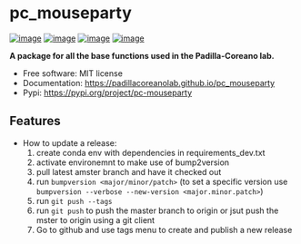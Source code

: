 # pc_mouseparty


[![image](https://img.shields.io/pypi/v/pc_mouseparty.svg)](https://pypi.python.org/pypi/pc_mouseparty)
[![image](https://img.shields.io/conda/vn/conda-forge/pc_mouseparty.svg)](https://anaconda.org/conda-forge/pc_mouseparty)
[![image](https://img.shields.io/badge/License-MIT-yellow.svg)](https://opensource.org/licenses/MIT)
[![image](https://github.com/gee-community/geemap/workflows/docs/badge.svg)](https://padillacoreanolab.github.io/pc_mouseparty)


**A package for all the base functions used in the Padilla-Coreano lab.**


-   Free software: MIT license
-   Documentation: https://padillacoreanolab.github.io/pc_mouseparty
-   Pypi: https://pypi.org/project/pc-mouseparty
    

## Features

-   How to update a release:
    1. create conda env with dependencies in requirements_dev.txt
    2. activate environemnt to make use of bump2version
    3. pull latest amster branch and have it checked out
    4. run `bumpversion <major/minor/patch>` (to set a specific version use `bumpversion --verbose --new-version <major.minor.patch>`)
    5. run `git push --tags`
    6. run `git push` to push the master branch to origin or jsut push the mster to origin using a git client
    7. Go to github and use tags menu to create and publish a new release

